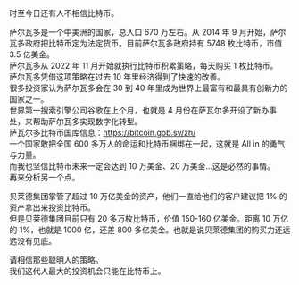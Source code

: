 时至今日还有人不相信比特币。

萨尔瓦多是一个中美洲的国家，总人口 670 万左右。从 2014 年 9 月开始，萨尔瓦多政府把比特币定为法定货币。目前萨尔瓦多政府持有 5748 枚比特币，市值 3.5 亿美金。  
萨尔瓦多从 2022 年 11 月开始就执行比特币积累策略，每天购买 1 枚比特币。  
萨尔瓦多凭借这项策略在过去 10 年里经济得到了快速的改善。  
很多投资家认为萨尔瓦多会在 30 到 40 年里成为世界上最富有和最具有创新力的国家之一。  
世界第一搜索引擎公司谷歌在上个月，也就是 4 月份在萨瓦尔多开设了新办事处，来帮助萨尔瓦多实现数字化转型。  
萨瓦尔多比特币国库信息：https://bitcoin.gob.sv/zh/  
一个国家敢把全国 600 多万人的命运和比特币捆绑在一起，这就是 All in 的勇气与力量。  
而我也坚信比特币未来一定会达到 10 万美金、20 万美金...这是必然的事情。  
再来分析另一个点。  

贝莱德集团掌管了超过 10 万亿美金的资产，他们一直给他们的客户建议把 1% 的资产拿出来投资比特币。  
但是贝莱德集团目前只有 20 多万枚比特币，价值 150-160 亿美金。距离 10 万亿的 1%，也就是 1000 亿，还差 800 多亿美金。也就是说贝莱德集团的购买力还远远没有见底。

请相信那些聪明人的策略。  
我们这代人最大的投资机会只能在比特币上。
